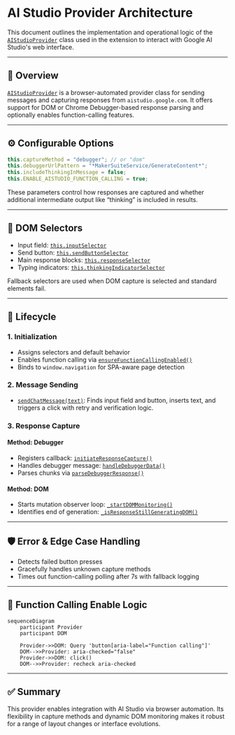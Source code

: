 # AI Studio Provider Architecture

This document outlines the implementation and operational logic of the [`AIStudioProvider`](extension/providers/aistudio.js:3) class used in the extension to interact with Google AI Studio's web interface.

---

## 🧩 Overview

[`AIStudioProvider`](extension/providers/aistudio.js:3) is a browser-automated provider class for sending messages and capturing responses from `aistudio.google.com`. It offers support for DOM or Chrome Debugger-based response parsing and optionally enables function-calling features.

---

## ⚙️ Configurable Options

```js
this.captureMethod = "debugger"; // or "dom"
this.debuggerUrlPattern = "*MakerSuiteService/GenerateContent*";
this.includeThinkingInMessage = false;
this.ENABLE_AISTUDIO_FUNCTION_CALLING = true;
```

These parameters control how responses are captured and whether additional intermediate output like “thinking” is included in results.

---

## 📌 DOM Selectors

- Input field: [`this.inputSelector`](extension/providers/aistudio.js:24)
- Send button: [`this.sendButtonSelector`](extension/providers/aistudio.js:27)
- Main response blocks: [`this.responseSelector`](extension/providers/aistudio.js:30)
- Typing indicators: [`this.thinkingIndicatorSelector`](extension/providers/aistudio.js:33)

Fallback selectors are used when DOM capture is selected and standard elements fail.

---

## 🔄 Lifecycle

### 1. Initialization
- Assigns selectors and default behavior
- Enables function calling via [`ensureFunctionCallingEnabled()`](extension/providers/aistudio.js:72)
- Binds to `window.navigation` for SPA-aware page detection

### 2. Message Sending
- [`sendChatMessage(text)`](extension/providers/aistudio.js:131): Finds input field and button, inserts text, and triggers a click with retry and verification logic.

### 3. Response Capture

#### Method: Debugger
- Registers callback: [`initiateResponseCapture()`](extension/providers/aistudio.js:209)
- Handles debugger message: [`handleDebuggerData()`](extension/providers/aistudio.js:226)
- Parses chunks via [`parseDebuggerResponse()`](extension/providers/aistudio.js:439)

#### Method: DOM
- Starts mutation observer loop: [`_startDOMMonitoring()`](extension/providers/aistudio.js:598)
- Identifies end of generation: [`_isResponseStillGeneratingDOM()`](extension/providers/aistudio.js:577)

---

## 🛡️ Error & Edge Case Handling

- Detects failed button presses
- Gracefully handles unknown capture methods
- Times out function-calling polling after 7s with fallback logging

---

## 🔧 Function Calling Enable Logic

```mermaid
sequenceDiagram
    participant Provider
    participant DOM

    Provider->>DOM: Query 'button[aria-label="Function calling"]'
    DOM-->>Provider: aria-checked="false"
    Provider->>DOM: click()
    DOM-->>Provider: recheck aria-checked
```

---

## ✅ Summary

This provider enables integration with AI Studio via browser automation. Its flexibility in capture methods and dynamic DOM monitoring makes it robust for a range of layout changes or interface evolutions.